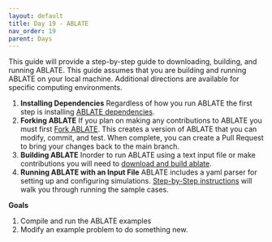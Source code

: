 ```yaml
---
layout: default
title: Day 19 - ABLATE
nav_order: 19
parent: Days
---
```


This guide will provide a step-by-step guide to downloading, building, and running ABLATE.  This guide assumes that you are building and running ABLATE on your local machine. Additional directions are available for specific computing environments.

1. **Installing Dependencies** Regardless of how you run ABLATE the first step is installing [ABLATE dependencies](https://ablate.dev/content/development/InstallingDependencies.html).
1. **Forking ABLATE** If you plan on making any contributions to ABLATE you must first [Fork ABLATE](https://ablate.dev/content/development/UsingGitWithABLATE.html#forking-ablate).  This creates a version of ABLATE that you can modify, commit, and test.  When complete, you can create a Pull Request to bring your changes back to the main branch.
1. **Building ABLATE** Inorder to run ABLATE using a text input file or make contributions you will need to [download and build ablate](https://ablate.dev/content/development/BuildingAblateLocally.html).
1. **Running ABLATE with an Input File** ABLATE includes a yaml parser for setting up and configuring simulations.  [Step-by-Step instructions](https://ablate.dev/content/parser/RunningSimulations.html) will walk you through running the sample cases.

**Goals**
1. Compile and run the ABLATE examples
2. Modify an example problem to do something new.